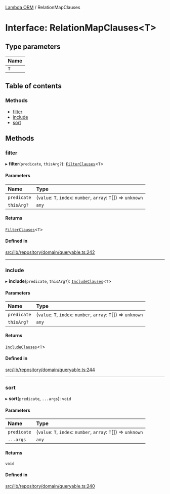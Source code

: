 [Lambda ORM](../README.md) / RelationMapClauses

# Interface: RelationMapClauses\<T\>

## Type parameters

| Name |
| :------ |
| `T` |

## Table of contents

### Methods

- [filter](RelationMapClauses.md#filter)
- [include](RelationMapClauses.md#include)
- [sort](RelationMapClauses.md#sort)

## Methods

### filter

▸ **filter**(`predicate`, `thisArg?`): [`FilterClauses`](../classes/FilterClauses.md)\<`T`\>

#### Parameters

| Name | Type |
| :------ | :------ |
| `predicate` | (`value`: `T`, `index`: `number`, `array`: `T`[]) => `unknown` |
| `thisArg?` | `any` |

#### Returns

[`FilterClauses`](../classes/FilterClauses.md)\<`T`\>

#### Defined in

[src/lib/repository/domain/queryable.ts:242](https://github.com/lambda-orm/lambdaorm-base/blob/6519a36bb90ceba6741ed0abf1b5c31fac3d7d67/src/lib/repository/domain/queryable.ts#L242)

___

### include

▸ **include**(`predicate`, `thisArg?`): [`IncludeClauses`](../classes/IncludeClauses.md)\<`T`\>

#### Parameters

| Name | Type |
| :------ | :------ |
| `predicate` | (`value`: `T`, `index`: `number`, `array`: `T`[]) => `unknown` |
| `thisArg?` | `any` |

#### Returns

[`IncludeClauses`](../classes/IncludeClauses.md)\<`T`\>

#### Defined in

[src/lib/repository/domain/queryable.ts:244](https://github.com/lambda-orm/lambdaorm-base/blob/6519a36bb90ceba6741ed0abf1b5c31fac3d7d67/src/lib/repository/domain/queryable.ts#L244)

___

### sort

▸ **sort**(`predicate`, `...args`): `void`

#### Parameters

| Name | Type |
| :------ | :------ |
| `predicate` | (`value`: `T`, `index`: `number`, `array`: `T`[]) => `unknown` |
| `...args` | `any` |

#### Returns

`void`

#### Defined in

[src/lib/repository/domain/queryable.ts:240](https://github.com/lambda-orm/lambdaorm-base/blob/6519a36bb90ceba6741ed0abf1b5c31fac3d7d67/src/lib/repository/domain/queryable.ts#L240)
